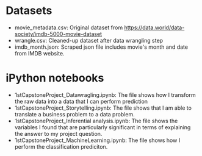 # Datasets
* movie_metadata.csv: Original dataset from https://data.world/data-society/imdb-5000-movie-dataset
* wrangle.csv: Cleaned-up dataset after data wrangling step
* imdb_month.json: Scraped json file includes movie's month and date from IMDB website.  

# iPython notebooks
* 1stCapstoneProject_Datawragling.ipynb: The file shows how I transform the raw data into a data that I can perform prediction
* 1stCapstoneProject_Storytelling.ipynb: The file shows that I am able to translate a business problem to a data problem.
* 1stCapstoneProject_Inferential analysis.ipynb: The file shows the variables I found that are particularly significant in terms of explaining the answer to my project question.
* 1stCapstoneProject_MachineLearning.ipynb: The file shows how I perform the classification prediciton.
